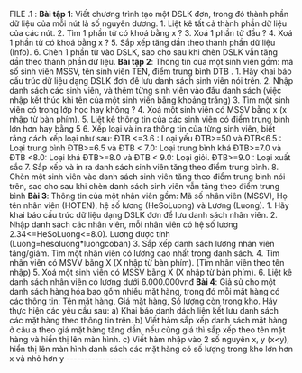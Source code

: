 FILE .1 :
**Bài tập 1**: Viết chương trình tạo một DSLK đơn, trong đó thành phần dữ liệu của
mỗi nút là số nguyên dương.
    1. Liệt kê tất cả thành phần dữ liệu của các nút.
    2. Tìm 1 phần tử có khoá bằng x ?
    3. Xoá 1 phần tử đầu ?
    4. Xoá 1 phần tử có khoá bằng x ?
    5. Sắp xếp tăng dần theo thành phần dữ liệu (Info).
    6. Chèn 1 phần tử vào DSLK, sao cho sau khi chèn DSLK vẫn tăng dần theo thành
    phần dữ liệu.
**Bài tập 2**: Thông tin của một sinh viên gồm: mã số sinh viên MSSV, tên sinh viên
TEN, điểm trung bình DTB .
    1. Hãy khai báo cấu trúc dữ liệu dạng DSLK đơn để lưu danh sách sinh viên nói trên.
    2. Nhập danh sách các sinh viên, và thêm từng sinh viên vào đầu danh sách (việc
    nhập kết thúc khi tên của một sinh viên bằng khoảng trắng)
    3. Tìm một sinh viên có trong lớp học hay không ?
    4. Xoá một sinh viên có MSSV bằng x (x nhập từ bàn phím).
    5. Liệt kê thông tin của các sinh viên có điểm trung bình lớn hơn hay bằng 5
    6. Xếp loại và in ra thông tin của từng sinh viên, biết rằng cách xếp loại như sau:
        ĐTB <=3.6 : Loại yếu
        ĐTB>=50 và ĐTB<6.5 : Loại trung bình
        ĐTB>=6.5 và ĐTB < 7.0: Loại trung bình khá
        ĐTB>=7.0 và ĐTB <8.0: Loại khá
        ĐTB>=8.0 và ĐTB < 9.0: Loại giỏi.
        ĐTB>=9.0 : Loại xuất sắc
    7. Sắp xếp và in ra danh sách sinh viên tăng theo điểm trung bình.
    8. Chèn một sinh viên vào danh sách sinh viên tăng theo điểm trung bình nói trên,
    sao cho sau khi chèn danh sách sinh viên vẫn tăng theo điểm trung bình
**Bài 3**: Thông tin của một nhân viên gồm: Mã số nhân viên (MSSV), Họ tên nhân viên
(HOTEN), hệ số lương (HeSoLuong) và Lương (Luong).
    1. Hãy khai báo cấu trúc dữ liệu dạng DSLK đơn để lưu danh sách nhân viên.
    2. Nhập danh sách các nhân viên, mỗi nhân viên có hệ số lương
    2.34<=HeSoLuong<=8.0). Lương được tính (Luong=hesoluong*luongcoban)
    3. Sắp xếp danh sách lương nhân viên tăng/giảm. Tìm một nhân viên có lương cao nhất
    trong danh sách.
    4. Tìm nhân viên có MSVV bằng X (X nhập từ bàn phím). (Tìm nhân viên theo tên nhập)
    5. Xoá một sinh viên có MSSV bằng X (X nhập từ bàn phím).
    6. Liệt kê danh sách nhân viên có lương dưới 6.000.000vnđ
**Bài 4**: Giả sử cho một danh sách hàng hóa bao gồm nhiều mặt hàng, trong đó mỗi mặt
hàng có các thông tin: Tên mặt hàng, Giá mặt hàng, Số lượng còn trong kho.
Hãy thực hiện các yêu cầu sau:
    a) Khai báo danh dách liên kết lưu danh sách các mặt hàng theo thông tin trên.
    b) Viết hàm sắp xếp danh sách mặt hàng ở câu a theo giá mặt hàng tăng dần, nếu cùng
    giá thì sắp xếp theo tên mặt hàng và hiển thị lên màn hình.
    c) Viết hàm nhập vào 2 số nguyên x, y (x<y), hiển thị lên màn hình danh sách các mặt
    hàng có số lượng trong kho lớn hơn x và nhỏ hơn y
    --------------------

